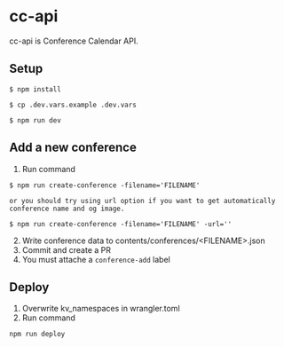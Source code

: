 # cc-api
cc-api is Conference Calendar API.


## Setup
```shell
$ npm install
```

```shell
$ cp .dev.vars.example .dev.vars
``` 

```shell
$ npm run dev
```

## Add a new conference
1. Run command
```shell
$ npm run create-conference -filename='FILENAME'

or you should try using url option if you want to get automatically conference name and og image. 

$ npm run create-conference -filename='FILENAME' -url=''
```
2. Write conference data to contents/conferences/\<FILENAME\>.json
3. Commit and create a PR
4. You must attache a `conference-add` label 

## Deploy
1. Overwrite kv_namespaces in wrangler.toml 
2. Run command
```shell
npm run deploy
```
